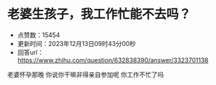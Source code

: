 # 老婆生孩子，我工作忙能不去吗？
- 点赞数：15454
- 更新时间：2023年12月13日09时43分00秒
- 回答url：https://www.zhihu.com/question/632838390/answer/3323701138
<body>
 <p data-pid="gozEUdcX">老婆怀孕那晚 你说你干嘛非得亲自参加呢 你工作不忙了吗</p>
</body>